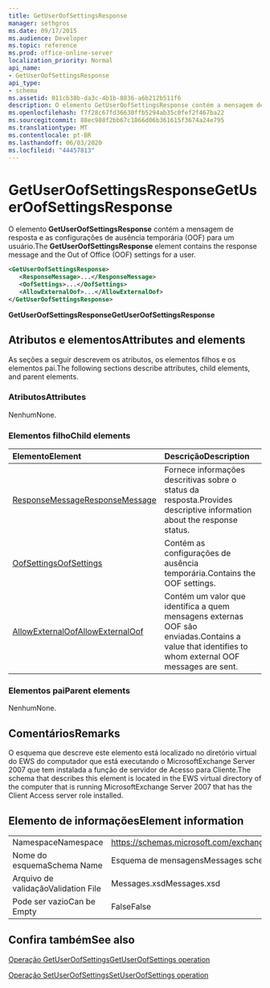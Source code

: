 ```yaml
---
title: GetUserOofSettingsResponse
manager: sethgros
ms.date: 09/17/2015
ms.audience: Developer
ms.topic: reference
ms.prod: office-online-server
localization_priority: Normal
api_name:
- GetUserOofSettingsResponse
api_type:
- schema
ms.assetid: 011cb38b-da3c-4b1b-8836-a6b212b511f6
description: O elemento GetUserOofSettingsResponse contém a mensagem de resposta e as configurações de ausência temporária (OOF) para um usuário.
ms.openlocfilehash: f7f28c67fd36630ffb5294ab35c0fef2f467ba22
ms.sourcegitcommit: 88ec988f2bb67c1866d06b361615f3674a24e795
ms.translationtype: MT
ms.contentlocale: pt-BR
ms.lasthandoff: 06/03/2020
ms.locfileid: "44457813"
---
```

# <a name="getuseroofsettingsresponse"></a><span data-ttu-id="d37d3-103">GetUserOofSettingsResponse</span><span class="sxs-lookup"><span data-stu-id="d37d3-103">GetUserOofSettingsResponse</span></span>

<span data-ttu-id="d37d3-104">O elemento **GetUserOofSettingsResponse** contém a mensagem de resposta e as configurações de ausência temporária (OOF) para um usuário.</span><span class="sxs-lookup"><span data-stu-id="d37d3-104">The **GetUserOofSettingsResponse** element contains the response message and the Out of Office (OOF) settings for a user.</span></span> 
  
```xml
<GetUserOofSettingsResponse>
   <ResponseMessage>...</ResponseMessage>
   <OofSettings>...</OofSettings>
   <AllowExternalOof>...</AllowExternalOof>
</GetUserOofSettingsResponse>
```

 <span data-ttu-id="d37d3-105">**GetUserOofSettingsResponse**</span><span class="sxs-lookup"><span data-stu-id="d37d3-105">**GetUserOofSettingsResponse**</span></span>
## <a name="attributes-and-elements"></a><span data-ttu-id="d37d3-106">Atributos e elementos</span><span class="sxs-lookup"><span data-stu-id="d37d3-106">Attributes and elements</span></span>

<span data-ttu-id="d37d3-107">As seções a seguir descrevem os atributos, os elementos filhos e os elementos pai.</span><span class="sxs-lookup"><span data-stu-id="d37d3-107">The following sections describe attributes, child elements, and parent elements.</span></span>
  
### <a name="attributes"></a><span data-ttu-id="d37d3-108">Atributos</span><span class="sxs-lookup"><span data-stu-id="d37d3-108">Attributes</span></span>

<span data-ttu-id="d37d3-109">Nenhum</span><span class="sxs-lookup"><span data-stu-id="d37d3-109">None.</span></span>
  
### <a name="child-elements"></a><span data-ttu-id="d37d3-110">Elementos filho</span><span class="sxs-lookup"><span data-stu-id="d37d3-110">Child elements</span></span>

|<span data-ttu-id="d37d3-111">**Elemento**</span><span class="sxs-lookup"><span data-stu-id="d37d3-111">**Element**</span></span>|<span data-ttu-id="d37d3-112">**Descrição**</span><span class="sxs-lookup"><span data-stu-id="d37d3-112">**Description**</span></span>|
|:-----|:-----|
|[<span data-ttu-id="d37d3-113">ResponseMessage</span><span class="sxs-lookup"><span data-stu-id="d37d3-113">ResponseMessage</span></span>](responsemessage.md) <br/> |<span data-ttu-id="d37d3-114">Fornece informações descritivas sobre o status da resposta.</span><span class="sxs-lookup"><span data-stu-id="d37d3-114">Provides descriptive information about the response status.</span></span>  <br/> |
|[<span data-ttu-id="d37d3-115">OofSettings</span><span class="sxs-lookup"><span data-stu-id="d37d3-115">OofSettings</span></span>](oofsettings.md) <br/> |<span data-ttu-id="d37d3-116">Contém as configurações de ausência temporária.</span><span class="sxs-lookup"><span data-stu-id="d37d3-116">Contains the OOF settings.</span></span>  <br/> |
|[<span data-ttu-id="d37d3-117">AllowExternalOof</span><span class="sxs-lookup"><span data-stu-id="d37d3-117">AllowExternalOof</span></span>](allowexternaloof.md) <br/> |<span data-ttu-id="d37d3-118">Contém um valor que identifica a quem mensagens externas OOF são enviadas.</span><span class="sxs-lookup"><span data-stu-id="d37d3-118">Contains a value that identifies to whom external OOF messages are sent.</span></span>  <br/> |
   
### <a name="parent-elements"></a><span data-ttu-id="d37d3-119">Elementos pai</span><span class="sxs-lookup"><span data-stu-id="d37d3-119">Parent elements</span></span>

<span data-ttu-id="d37d3-120">Nenhum</span><span class="sxs-lookup"><span data-stu-id="d37d3-120">None.</span></span>
  
## <a name="remarks"></a><span data-ttu-id="d37d3-121">Comentários</span><span class="sxs-lookup"><span data-stu-id="d37d3-121">Remarks</span></span>

<span data-ttu-id="d37d3-122">O esquema que descreve este elemento está localizado no diretório virtual do EWS do computador que está executando o MicrosoftExchange Server 2007 que tem instalada a função de servidor de Acesso para Cliente.</span><span class="sxs-lookup"><span data-stu-id="d37d3-122">The schema that describes this element is located in the EWS virtual directory of the computer that is running MicrosoftExchange Server 2007 that has the Client Access server role installed.</span></span>
  
## <a name="element-information"></a><span data-ttu-id="d37d3-123">Elemento de informações</span><span class="sxs-lookup"><span data-stu-id="d37d3-123">Element information</span></span>

|||
|:-----|:-----|
|<span data-ttu-id="d37d3-124">Namespace</span><span class="sxs-lookup"><span data-stu-id="d37d3-124">Namespace</span></span>  <br/> |https://schemas.microsoft.com/exchange/services/2006/messages  <br/> |
|<span data-ttu-id="d37d3-125">Nome do esquema</span><span class="sxs-lookup"><span data-stu-id="d37d3-125">Schema Name</span></span>  <br/> |<span data-ttu-id="d37d3-126">Esquema de mensagens</span><span class="sxs-lookup"><span data-stu-id="d37d3-126">Messages schema</span></span>  <br/> |
|<span data-ttu-id="d37d3-127">Arquivo de validação</span><span class="sxs-lookup"><span data-stu-id="d37d3-127">Validation File</span></span>  <br/> |<span data-ttu-id="d37d3-128">Messages.xsd</span><span class="sxs-lookup"><span data-stu-id="d37d3-128">Messages.xsd</span></span>  <br/> |
|<span data-ttu-id="d37d3-129">Pode ser vazio</span><span class="sxs-lookup"><span data-stu-id="d37d3-129">Can be Empty</span></span>  <br/> |<span data-ttu-id="d37d3-130">False</span><span class="sxs-lookup"><span data-stu-id="d37d3-130">False</span></span>  <br/> |
   
## <a name="see-also"></a><span data-ttu-id="d37d3-131">Confira também</span><span class="sxs-lookup"><span data-stu-id="d37d3-131">See also</span></span>



[<span data-ttu-id="d37d3-132">Operação GetUserOofSettings</span><span class="sxs-lookup"><span data-stu-id="d37d3-132">GetUserOofSettings operation</span></span>](getuseroofsettings-operation.md)
  
[<span data-ttu-id="d37d3-133">Operação SetUserOofSettings</span><span class="sxs-lookup"><span data-stu-id="d37d3-133">SetUserOofSettings operation</span></span>](setuseroofsettings-operation.md)

